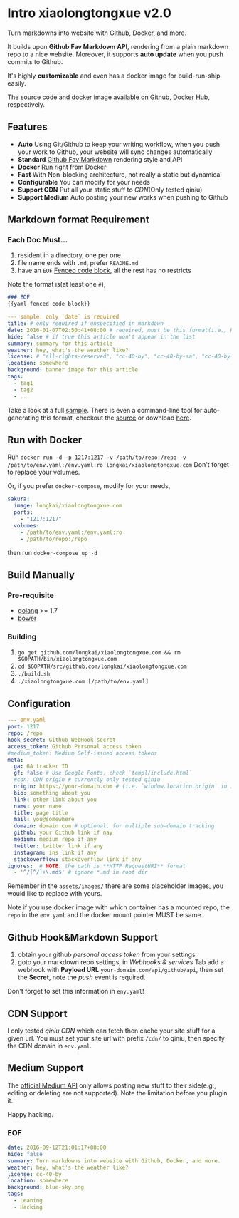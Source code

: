 Intro xiaolongtongxue v2.0
===
Turn markdowns into website with Github, Docker, and more.

It builds upon **Github Fav Markdown API**, rendering from a plain markdown repo to a nice website. Moreover, it supports **auto update** when you push commits to Github.

It's highly **customizable** and even has a docker image for build-run-ship easily.

The source code and docker image available on [Github][repo], [Docker Hub][docker], respectively.

## Features
- **Auto** Using Git/Github to keep your writing workflow, when you push your work to Github, your website will sync changes automatically
- **Standard** [Github Fav Markdown][github fav md] rendering style and API
- **Docker** Run right from Docker
- **Fast** With Non-blocking architecture, not really a static but dynamical
- **Configurable** You can modify for your needs
- **Support CDN** Put all your static stuff to *CDN*(Only tested qiniu)
- **Support Medium** Auto posting your new works when pushing to Github

## Markdown format Requirement
### Each Doc Must...
1. resident in a directory, one per one
2. file name ends with `.md`, prefer `README.md`
3. have an `EOF` [Fenced code block][Fenced code block], all the rest has no restricts

Note the format is(at least one `#`),

```md
### EOF
{{yaml fenced code block}}
```

```yaml
--- sample, only `date` is required
title: # only required if unspecified in markdown
date: 2016-01-07T02:50:41+08:00 # required, must be this format(i.e., RFC3339)
hide: false # if true this article won't appear in the list
summary: summary for this article
weather: hey, what's the weather like?
license: # "all-rights-reserved", "cc-40-by", "cc-40-by-sa", "cc-40-by-nd", "cc-40-by-nc", "cc-40-by-nc-nd", "cc-40-by-nc-sa", "cc-40-zero", "public-domain". The default is "all-rights-reserved".
location: somewhere 
background: banner image for this article
tags:
  - tag1
  - tag2
  - ...
```

Take a look at a full [sample][sample]. There is even a command-line tool for auto-generating this format, checkout the [source](cmd/newmd) or download [here][dl].

## Run with Docker
Run `docker run -d -p 1217:1217 -v /path/to/repo:/repo -v /path/to/env.yaml:/env.yaml:ro longkai/xiaolongtongxue.com` Don't forget to replace your volumes.

Or, if you prefer `docker-compose`, modify for your needs,

```yaml
sakura:
  image: longkai/xiaolongtongxue.com
  ports:
    - "1217:1217"
  volumes:
    - /path/to/env.yaml:/env.yaml:ro
    - /path/to/repo:/repo
```

then run `docker-compose up -d`

## Build Manually
### Pre-requisite
- [golang][go] >= 1.7
- [bower][bower]

### Building
1. `go get github.com/longkai/xiaolongtongxue.com && rm $GOPATH/bin/xiaolongtongxue.com`
2. `cd $GOPATH/src/github.com/longkai/xiaolongtongxue.com`
3. `./build.sh`
4. `./xiaolongtongxue.com [/path/to/env.yaml]`

## Configuration
```yaml
--- env.yaml
port: 1217
repo: /repo
hook_secret: Github WebHook secret
access_token: Github Personal access token
#medium_token: Medium Self-issued access tokens
meta:
  ga: GA tracker ID
  gf: false # Use Google Fonts, check `templ/include.html`
  #cdn: CDN origin # currently only tested qiniu
  origin: https://your-domain.com # (i.e. `window.location.origin` in JS) required only if using CDN or medium posting service
  bio: something about you
  link: other link about you
  name: your name
  title: page title
  mail: you@somewhere
  domain: domain.com # optional, for multiple sub-domain tracking
  github: your Github link if nay
  medium: medium repo if any
  twitter: twitter link if any
  instagram: ins link if any
  stackoverflow: stackoverflow link if any
ignores:  # NOTE: the path is **HTTP RequestURI** format
  - '^/[^/]+\.md$' # ignore *.md in root dir
```

Remember in the `assets/images/` there are some placeholder images, you would like to replace with yours.

Note if you use docker image with which container has a mounted repo, the `repo` in the `env.yaml` and the docker mount pointer MUST be same.

## Github Hook&Markdown Support
1. obtain your github *personal access token* from your settings
2. goto your markdown repo settings, in *Webhooks & services* Tab add a webhook with **Payload URL** `your-domain.com/api/github/api`, then set the **Secret**, note the *push* event is required. 

Don't forget to set this information in `eny.yaml`!

## CDN Support
I only tested *qiniu CDN* which can fetch then cache your site stuff for a given url. You must set your site url with prefix `/cdn/` to qiniu, then specify the CDN domain in `env.yaml`.

## Medium Support
The [official Medium API][medium] only allows posting new stuff to their side(e.g., editing or deleting are not supported). Note the limitation before you plugin it.


Happy hacking.

### EOF
```yaml
date: 2016-09-12T21:01:17+08:00
hide: false
summary: Turn markdowns into website with Github, Docker, and more.
weather: hey, what's the weather like?
license: cc-40-by
location: somewhere 
background: blue-sky.png
tags:
  - Leaning
  - Hacking
```


[repo]: https://github.com/longkai/xiaolongtongxue.com
[docker]: https://hub.docker.com/r/longkai/xiaolongtongxue.com/
[github fav md]: https://guides.github.com/features/mastering-markdown/
[Fenced code block]: https://help.github.com/articles/creating-and-highlighting-code-blocks/
[sample]: https://raw.githubusercontent.com/longkai/xiaolongtongxue.com/master/render/testdata/normal.md
[dl]: https://dl.xiaolongtongxue.com/newmd/
[go]: https://golang.org/
[bower]: https://bower.io/
[medium]: https://github.com/Medium/medium-api-docs/issues/52
